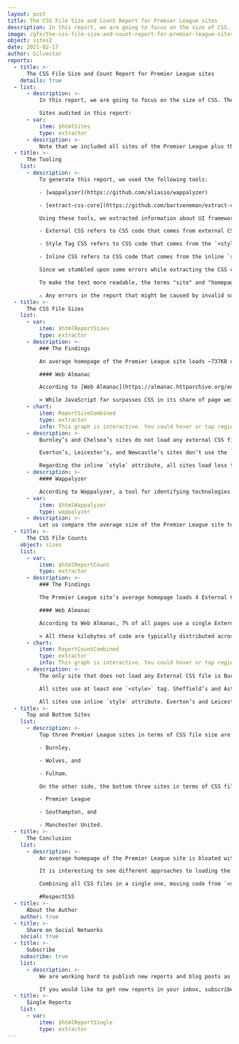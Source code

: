 ```yaml
---
layout: post
title: The CSS File Size and Count Report for Premier League sites
description: In this report, we are going to focus on the size of CSS. The aim of the report is to understand how much CSS code is needed to build a site.
image: /gfx/the-css-file-size-and-count-report-for-premier-league-sites.jpg
object: sites2
date: 2021-02-17
author: Silvestar
reports:
  - title: >-
      The CSS File Size and Count Report for Premier League sites
    details: true
  - list:
      - description: >-
          In this report, we are going to focus on the size of CSS. The aim of the report is to understand how much CSS code is needed to build a site.

          Sites audited in this report:
      - var:
          item: $htmlSites
          type: extractor
      - description: >-
          Note that we included all sites of the Premier League plus the Premier League official site.
  - title: >-
      The Tooling
    list:
      - description: >-
          To generate this report, we used the following tools:

          - [wappalyzer](https://github.com/aliasio/wappalyzer)

          - [extract-css-core](https://github.com/bartveneman/extract-css-core)

          Using these tools, we extracted information about UI frameworks and the size of External CSS, Style tag CSS, and Inline CSS, where:

          - External CSS refers to CSS code that comes from external CSS files,

          - Style Tag CSS refers to CSS code that comes from the `<style>` tags, and

          - Inline CSS refers to CSS code that comes from the inline `style` attributes.

          Since we stumbled upon some errors while extracting the CSS code from these sites, like repetitive CSS files or `<style>` tags, we removed it from the report. The data collected might slightly differ from the actual data, but it still close enough to get the "big picture" about CSS sizes.

          To make the text more readable, the terms "site" and "homepage" refer to the same thing: the site’s homepage.

          ⚠️ Any errors in the report that might be caused by invalid software are not deliberate and should be considered as such.
  - title: >-
      The CSS File Sizes
    list:
      - var:
          item: $htmlReportSizes
          type: extractor
      - description: >-
          ### The Findings

          An average homepage of the Premier League site loads ~737KB of CSS code. Around ~83.61% of the CSS code comes from external CSS files, around ~16,04% comes from the `<style>` tags, and only ~0.34% comes from the inline `style` attributes. It is not surprising that most of the CSS code comes from the external CSS files since that is the most recommended way to do it. With the recent Google updates about Web Vitals, like Cumulative Layout Shifts and Largest Contentful Paint, and the awareness of the importance of the "above the fold" code, it is also not surprising to see the percentage of the Style Tag CSS. The least popular, as it should be, is the Inline CSS code.

          #### Web Almanac

          According to [Web Almanac](https://almanac.httparchive.org/en/2020/css#usage), around 10% of all processed sites load more than 240KB of CSS code. According to this report, all Premier League sites but two, Burnley’s and Wolverhampton’s, load more than 240KB of CSS code overall.

          > While JavaScript far surpasses CSS in its share of page weight, CSS has certainly grown in size over the years, with the median desktop page loading 62 KB of CSS code, and one in ten pages loading more than 240 KB of CSS code.
      - chart:
          item: ReportSizeCombined
          type: extractor
          info: This graph is interactive. You could hover or tap regions to see extra information and enable or disable specific metric by clicking on a label below graph.
      - description: >-
          Burnley’s and Chelsea’s sites do not load any external CSS file. The Premier League’s site loads more than 2MB of External CSS. Four other sites load more than 1MB of External CSS.

          Everton’s, Leicester’s, and Newcastle’s sites don’t use the `<style>` tag. Chelsea’s site loads more than 900KB, and three other sites load more than 200KB.

          Regarding the inline `style` attribute, all sites load less than 8KB of CSS code. Six sites load less than 1KB, and the lowest CSS code that comes from the inline `style` attribute is loaded on Everton’s site. Three sites load more than 6KB, where Aston Villa’s site loads the most, more than 7KB.
      - description: >-
          #### Wappalyzer

          According to Wappalyzer, a tool for identifying technologies on websites, only three sites use UI frameworks: Leeds’s and West Ham’s sites use Bootstrap and WBA’s site uses the ZURB Foundation framework.
      - var:
          item: $htmlWappalyzer
          type: wappalyzer
      - description: >-
          Let us compare the average size of the Premier League site to UI frameworks sizes. The full version of Materialize CSS is around ~142KB, Bootstrap is around ~160KB, Foundation is around 168KB, and Tachyons is around ~205KB. Premier League sites load CSS code that is more than five times bigger than the entire Materialize CSS, more than 4.5 times bigger than Bootstrap, almost 4.5 times bigger than Foundation, and more than 3.5 times bigger than Tachyons.
  - title: >-
      The CSS File Counts
    object: sizes
    list:
      - var:
          item: $htmlReportCount
          type: extractor
      - description: >-
          ### The Findings

          The Premier League site’s average homepage loads 4 External CSS files, 19 `<style>` tags, and 23 `style` attributes.

          #### Web Almanac

          According to Web Almanac, 7% of all pages use a single External CSS file, while the average is 6.

          > All these kilobytes of code are typically distributed across multiple files and `<style>` elements; only about 7% of pages concentrate all their CSS code in one remote stylesheet, as we are often taught to do. In fact, the median page contains 3 `<style>` elements and 6 remote stylesheets, with 10% of them carrying over 14` <style> elem`ents and over 20 remote CSS files! While this is suboptimal on desktop, it really kills performance on mobile, where round-trip latency is more important than raw download speed.
      - chart:
          item: ReportCountCombined
          type: extractor
          info: This graph is interactive. You could hover or tap regions to see extra information and enable or disable specific metric by clicking on a label below graph.
      - description: >-
          The only site that does not load any External CSS file is Burnley’s site. Six sites load only a single External CSS file, including Brighton’s, Chelsea’s, Everton’s, Manchester’s, Newcastle’s, and Tottenham’s site. On the other hand, West Ham’s site loads 28 External CSS files, while two other sites load more than 10 External CSS files, Aston Villa’s and Liverpool’s sites.

          All sites use at least one `<style>` tag. Sheffield’s and Aston Villa’s sites use more than 90 `<style>` tags, while Arsenal’s, Leicester’s, and Newcastle’s sites load only one `<style>` tag.

          All sites use inline `style` attribute. Everton’s and Leicester’s sites use only a couple of `style` attributes, while Aston Villa’s, Fulham’s, and Sheffield’s sites use more than 50 `style` attributes.
  - title: >-
      Top and Bottom Sites
    list:
      - description: >-
          Top three Premier League sites in terms of CSS file size are:

          - Burnley,

          - Wolves, and

          - Fulham.

          On the other side, the bottom three sites in terms of CSS file size are:

          - Premier League

          - Southampton, and

          - Manchester United.
  - title: >-
      The Conclusion
    list:
      - description: >-
          An average homepage of the Premier League site is bloated with CSS. If we think of the best practices in the web industry, we cannot see many sites use the best practices. Only a few sites might be rated as optimal or performant in terms of CSS code. The architecture and the structure of these sites might not be straightforward, but that does not mean that CSS should be ignored, or worse, disrespected.

          It is interesting to see different approaches to loading the CSS, where some sites use only Style Tag CSS or External CSS, while others use many `<style>` tags and external CSS files. Although the loading technique might depend on the technology used to build these sites, CSS should not be abused or neglected.

          Combining all CSS files in a single one, moving code from `<style>` tags and `style` attributes might seem daunting tasks, but it could be done. All it is takes is some respect and love for CSS.

          #RespectCSS
  - title: >-
      About the Author
    author: true
  - title: >-
      Share on Social Networks
    social: true
  - title: >-
      Subscribe
    subscribe: true
    list:
      - description: >-
          We are working hard to publish new reports and blog posts as soon as possible.

          If you would like to get new reports in your inbox, subscribe here!
  - title: >-
      Single Reports
    list:
      - var:
          item: $htmlReportSingle
          type: extractor
---
```

